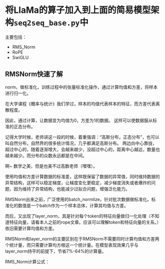 # 将LlaMa的算子加入到上面的简易模型架构`seq2seq_base.py`中

主要包括：

- RMS_Norm
- RoPE
- SwiGLU

## RMSNorm快速了解

norm，做标准化，训练过程中的张量标准化操作，通过计算均值和方差，将样本进行归一化。 

在大学课程《概率与统计》我们学过，样本的均值代表样本的特征，而方差代表离散程度。

因此，通过计算，让数据变为均值为0，方差为1的数据。 这样可以使数据服从标准的正态分布。

记得大学时候，老师讲这一段的时候，着重强调：“高斯分布，正态分布”，也可以叫自然分布，自然界的很多统计情况，几乎都满足高斯分布。 两边向中心靠拢，超过中心的，随着逐渐增大，会越来越少，没超过中心的，距离中心越远，数量也越来越少。而分布的众数永远都是在中间。

啊~ 数学之美，但是也美不过高数老师（嘿嘿）。

使用均值和方差计算数据的标准差，这样既保留了数据的异常值，同时维持数据的异常结构，这样可以稳定梯度，让梯度变化更稳定，减少梯度消失或者爆炸的问题，因为维持了异常结构，也能减少过拟合问题，增强泛化能力。



RMSNorm出来之前，广泛使用的batch_normlize，针对批次数据做标准化。标准化的数值是一个batch作为一个样本总体，计算其均值与方差。



而后，又出现了layer_norm，其是针对每个token的特征向量做归一化处理（不知道特征向量，请看本人之前的rope文章。应该可以理解token和特征向量的关系。）依旧需要计算均值和方差。



RMSNorm和layer_norm的主要区别在于RMSNorm不需要同时计算均值和方差两个统计量，而只需要计算均方根这一个统计量。在模型表现效果几乎与layer_norm持平的前提下，节省7%-64%的计算量。

RMS_Norm计算公式：